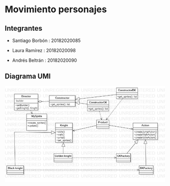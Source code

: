 # Movimiento personajes

## Integrantes

- Santiago Borbón : 20182020085

- Laura Ramírez : 20182020098

- Andrés Beltrán : 20182020090

## Diagrama UMl

![UML](UML.jpg)
